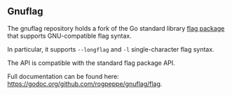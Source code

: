 Gnuflag
-----

The gnuflag repository holds a fork of the Go standard library [flag package](https://golang.org/pkg/flag) that supports GNU-compatible flag syntax.

In particular, it supports `--longflag` and `-l` single-character flag syntax.

The API is compatible with the standard flag package API.

Full documentation can be found here: https://godoc.org/github.com/rogpeppe/gnuflag/flag.
